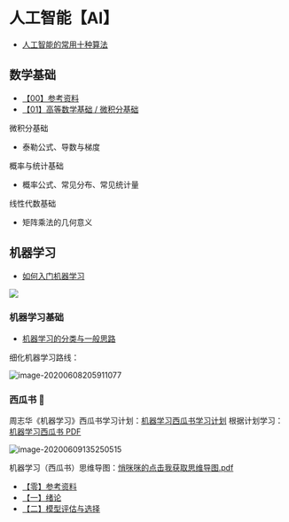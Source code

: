 # 人工智能【AI】

* [人工智能的常用十种算法](人工智能/人工智能的常用十种算法.md)

## 数学基础

* [【00】参考资料](人工智能/数学基础/参考资料.md)
* [【01】高等数学基础 / 微积分基础](人工智能/数学基础/高等数学基础)

微积分基础

* 泰勒公式、导数与梯度

概率与统计基础

* 概率公式、常见分布、常见统计量

线性代数基础

* 矩阵乘法的几何意义

## 机器学习

* [如何入门机器学习](人工智能/机器学习/如何入门机器学习.md)

![](https://gitee.com/wugenqiang/PictureBed/raw/master/NoteBook/20200607103038.jpg)

### 机器学习基础

* [机器学习的分类与一般思路](人工智能/机器学习/机器学习的分类与一般思路.md)



细化机器学习路线：

![image-20200608205911077](https://gitee.com/wugenqiang/PictureBed/raw/master/NoteBook/20200608205913.png)



### 西瓜书 🍉

周志华《机器学习》西瓜书学习计划：[机器学习西瓜书学习计划](https://notebook.js.org/人工智能/机器学习/西瓜书/机器学习西瓜书学习计划.pdf) 根据计划学习：[机器学习西瓜书 PDF](https://wugenqiang.gitee.io/file-storage/pdf.js/web/viewer.html?file=../../机器学习/周志华-机器学习_.pdf)

![image-20200609135250515](https://gitee.com/wugenqiang/PictureBed/raw/master/NoteBook/20200609135300.png)

机器学习（西瓜书）思维导图：[悄咪咪的点击我获取思维导图.pdf](https://notebook.js.org/人工智能/机器学习/西瓜书/机器学习（西瓜书）思维导图.pdf)

* [【零】参考资料](人工智能/机器学习/西瓜书/CH0-参考资料.md)
* [【一】绪论](人工智能/机器学习/西瓜书/CH1-绪论.md)
* [【二】模型评估与选择](人工智能/机器学习/西瓜书/CH2-模型评估与选择.md)

